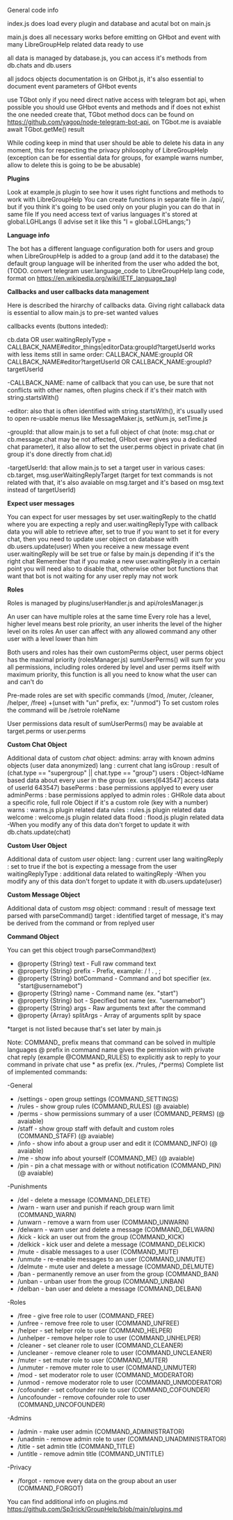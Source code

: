 General code info

index.js does load every plugin and database and acutal bot on main.js

main.js does all necessary works before emitting on GHbot and event with many LibreGroupHelp related data ready to use

all data is managed by database.js, you can access it's methods from db.chats and db.users

all jsdocs objects documentation is on GHbot.js, it's also essential to document event parameters of GHbot events

use TGbot only if you need direct native access with telegram bot api, when possible you should use GHbot events and methods and if does not exhist the one needed create that, TGbot method docs can be found on https://github.com/yagop/node-telegram-bot-api, on TGbot.me is avaiable await TGbot.getMe() result

While coding keep in mind that user should be able to delete his data in any moment, this for respecting the privacy philosophy of LibreGroupHelp (exception can be for essential data for groups, for example warns number, allow to delete this is going to be be abusable)



<b>Plugins</b>

Look at example.js plugin to see how it uses right functions and methods to work with LibreGroupHelp
You can create functions in separate file in ./api/, but if you think it's going to be used only on your plugin you can do that in same file
If you need access text of varius languages it's stored at global.LGHLangs (I advise set it like this "l = global.LGHLangs;")



<b>Language info</b>

The bot has a different language configuration both for users and group
when LibreGroupHelp is added to a group (and add it to the database) the default group language will be inherited from the user who added the bot, (TODO. convert telegram user.language_code to LibreGroupHelp lang code, format on https://en.wikipedia.org/wiki/IETF_language_tag)



<b>Callbacks and user callbacks data management</b>

Here is described the hirarchy of callbacks data.
Giving right callaback data is essential to allow main.js to pre-set wanted values


callbacks events (buttons inteded):

cb.data OR user.waitingReplyType = CALLBACK_NAME#editor_things|editorData:groupId?targetUserId
works with less items still in same order: CALLBACK_NAME:groupId OR CALLBACK_NAME#editor?targetUserId OR CALLBACK_NAME:groupId?targetUserId

-CALLBACK_NAME: name of callback that you can use, be sure that not conflicts with other names, often plugins check if it's their match with string.startsWith()

-editor: also that is often identified with string.startsWith(), it's usually used to open re-usable menus like MessageMaker.js, setNum.js, setTime.js

-groupId: that allow main.js to set a full object of chat (note: msg.chat or cb.message.chat may be not affected, GHbot ever gives you a dedicated chat parameter), it also allow to set the user.perms object in private chat (in group it's done directly from chat.id)

-targetUserId: that allow main.js to set a target user in various cases: cb.target, msg.userWaitingReplyTarget (target for text commands is not related with that, it's also avaiable on msg.target and it's based on msg.text instead of targetUserId)



<b>Expect user messages</b>

You can expect for user messages by set user.waitingReply to the chatId where you are expecting a reply and user.waitingReplyType with callback data you will able to retrieve after, set to true if you want to set it for every chat, then you need to update user object on database with db.users.update(user)
When you receive a new message event user.waitingReply will be set true or false by main.js depending if it's the right chat
Remember that if you make a new user.waitingReply in a certain point you will need also to disable that, otherwise other bot functions that want that bot is not waiting for any user reply may not work



<b>Roles</b>

Roles is managed by plugins/userHandler.js and api/rolesManager.js

An user can have multiple roles at the same time
Every role has a level, higher level means best role priority, an user inherits the level of the higher level on its roles
An user can affect with any allowed command any other user with a level lower than him

Both users and roles has their own customPerms object, user perms object has the maximal priority
(rolesManager.js) sumUserPerms() will sum for you all permissions, including roles ordered by level and user perms itself with maximum priority, this function is all you need to know what the user can and can't do

Pre-made roles are set with specific commands (/mod, /muter, /cleaner, /helper, /free) +(unset with "un" prefix, ex: "/unmod")
To set custom roles the command will be /setrole roleName

User permissions data result of sumUserPerms() may be avaiable at target.perms or user.perms



<b>Custom Chat Object</b>

Additional data of custom <i>chat</i> object:
admins: array with known admins objects (user data anonymized)
lang : current chat lang
isGroup : result of (chat.type == "supergroup" || chat.type == "group")
users : Object-IdName based data about every user in the group (ex. users[643547] access data of userId 643547)
basePerms : base permissions applyed to every user
adminPerms : base permissions applyed to admin
roles : GHRole data about a specific role, full role Object if it's a custom role (key with a number)
warns : warns.js plugin related data
rules : rules.js plugin related data
welcome : welcome.js plugin related data
flood : flood.js plugin related data
-When you modify any of this data don't forget to update it with db.chats.update(chat)


<b>Custom User Object</b>

Additional data of custom <i>user</i> object:
lang : current user lang
waitingReply : set to true if the bot is expecting a message from the user
waitingReplyType : additional data related to waitingReply
-When you modify any of this data don't forget to update it with db.users.update(user)


<b>Custom Message Object</b>

Additional data of custom <i>msg</i> object:
command : result of message text parsed with parseCommand()
target : identified target of message, it's may be derived from the command or from replyed user


<b>Command Object</b>

You can get this object trough parseCommand(text)
 * @property {String} text - Full raw command text
 * @property {String} prefix - Prefix, example: / ! . , ;
 * @property {String} botCommand - Command and bot specifier (ex. "start@usernamebot")
 * @property {String} name - Command name (ex. "start")
 * @property {String} bot - Specified bot name (ex. "usernamebot")
 * @property {String} args - Raw arguments text after the command
 * @property {Array} splitArgs - Array of arguments split by space

*target is not listed because that's set later by main.js



Note: COMMAND_ prefix means that command can be solved in multiple languages
@ prefix in command name gives the permission with private chat reply (example @COMMAND_RULES)
to explicitly ask to reply to your command in private chat use * as prefix (ex. /\*rules, /\*perms)
Complete list of implemented commands:

-General
* /settings - open group settings (COMMAND_SETTINGS)
* /rules - show group rules (COMMAND_RULES) (@ avaiable)
* /perms - show permissions summary of a user (COMMAND_PERMS) (@ avaiable)
* /staff - show group staff with default and custom roles (COMMAND_STAFF) (@ avaiable)
* /info - show info about a group user and edit it (COMMAND_INFO) (@ avaiable)
* /me - show info about yourself (COMMAND_ME) (@ avaiable)
* /pin - pin a chat message with or without notification (COMMAND_PIN) (@ avaiable)

-Punishments
* /del - delete a message (COMMAND_DELETE)
* /warn - warn user and punish if reach group warn limit (COMMAND_WARN)
* /unwarn - remove a warn from user (COMMAND_UNWARN)
* /delwarn - warn user and delete a message (COMMAND_DELWARN)
* /kick - kick an user out from the group (COMMAND_KICK)
* /delkick - kick user and delete a message (COMMAND_DELKICK)
* /mute - disable messages to a user (COMMAND_MUTE)
* /unmute - re-enable messages to an user (COMMAND_UNMUTE)
* /delmute - mute user and delete a message (COMMAND_DELMUTE)
* /ban - permanently remove an user from the group (COMMAND_BAN)
* /unban - unban  user from the group (COMMAND_UNBAN)
* /delban - ban user and delete a message (COMMAND_DELBAN)

-Roles
* /free - give free role to user (COMMAND_FREE)
* /unfree - remove free role to user (COMMAND_UNFREE)
* /helper - set helper role to user (COMMAND_HELPER)
* /unhelper - remove helper role to user (COMMAND_UNHELPER)
* /cleaner - set cleaner role to user (COMMAND_CLEANER)
* /uncleaner - remove cleaner role to user (COMMAND_UNCLEANER)
* /muter - set muter role to user (COMMAND_MUTER)
* /unmuter - remove muter role to user (COMMAND_UNMUTER)
* /mod - set moderator role to user (COMMAND_MODERATOR)
* /unmod - remove moderator role to user (COMMAND_UNMODERATOR)
* /cofounder - set cofounder role to user (COMMAND_COFOUNDER)
* /uncofounder - remove cofounder role to user (COMMAND_UNCOFOUNDER)

-Admins
* /admin - make user admin (COMMAND_ADMINISTRATOR)
* /unadmin - remove admin role to user (COMMAND_UNADMINISTRATOR)
* /title - set admin title (COMMAND_TITLE)
* /untitle - remove admin title (COMMAND_UNTITLE)

-Privacy
* /forgot - remove every data on the group about an user (COMMAND_FORGOT)

You can find additional info on plugins.md https://github.com/Sp3rick/GroupHelp/blob/main/plugins.md
